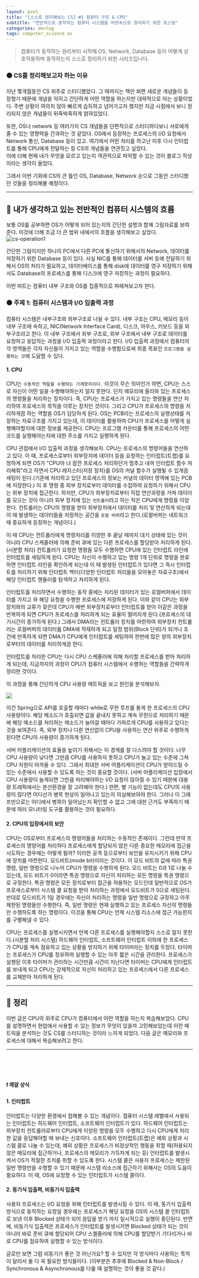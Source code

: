 ```yaml
---
layout: post
title: "[스스로 정리해보는 CS] #1 컴퓨터 구조 & CPU"
subtitle: "전반적으로 동작하는 컴퓨터 시스템을 머릿속으로 정리하기 위한 포스팅"
categories: devlog
tags: computer_science os 
---
```


> 컴퓨터가 동작하는 원리부터 시작해 OS, Network, Database 등이 어떻게 상호작용하며 동작하는지 스스로 정리하기 위한 시리즈입니다. 

<!--more-->

### 🟤 CS를 정리해보고자 하는 이유
지난 몇개월동안 CS 위주로 스터디했었다. 그 때까지는 책만 펴면 새로운 개념들이 등장했기 때문에 개념을 익히고 간단하게 어떤 역할을 하는지만 대략적으로 아는 상황이었다. 
주변 상황이 여의치 않아 빠르게 습득하고 넘어가고자 했지만 지금 시점에서 보니 정리되지 않은 개념들이 뒤죽박죽하게 얽혀있었다.

또한, OS나 network 등 여러가지 CS 개념들을 단편적으로 스터디하다보니 서로에게 줄 수 있는 영향력을 간과하는 것 같았다. 
OS에서 등장하는 프로세스의 I/O 요청에서 Network 통신, Database 등이 있고. 여기에서 어떤 처리를 하고난 이후 다시 인터럽트를 통해 CPU에게 전달하는 등 CS의 개념들을 연관짓고 싶었다.  
이에 더해 현재 내가 무엇을 모르고 있는지 객관적으로 파악할 수 있는 것이 블로그 작성이라는 생각이 들었다.

그래서 이번 기회에 CS의 큰 틀인 OS, Database, Network 순으로 그동안 스터디했던 것들을 정리해볼 예정이다.

---

## 🌱 내가 생각하고 있는 전반적인 컴퓨터 시스템의 흐름
보통 OS를 공부하면 OS가 어떻게 되어 있는지의 간단한 설명과 함께 그림자료를 보여준다. 이것에 더해 조금 더 큰 범위 내에서의 흐름을 생각해보고 싶었다.
<img src="https://i.ibb.co/rQVVKvR/cs-operation1.jpg" alt="cs-operation1" border="0">

간단한 그림이지만 하나의 PC에서 다른 PC에 통신하기 위해서의 Network, 데이터를 저장하기 위한 Database 등이 있다. 사실 NIC를 통해 데이터를 서버 등에 전달하기 위해서 OS의 처리가 필요하고, 
데이터베이스를 통해 disk에 데이터를 영구 저장하기 위해서도 Database의 프로세스를 통해 디스크에 영구 저장하는 과정이 필요하다.

이번 파트는 컴퓨터 내부 구조와 OS를 집중적으로 파헤쳐보고자 한다.

### 🟤 주제 1: 컴퓨터 시스템과 I/O 입출력 과정
컴퓨터 시스템은 내부구조와 외부구조로 나뉠 수 있다. 내부 구조는 CPU, 메모리 등이 내부 구조에 속하고, NIC(Network Interface Card), 디스크, 마우스, 키보드 등을 외부구조라고 한다. 
이 내부 구조에서 외부 구조로, 외부 구조에서 내부 구조로 데이터를 요청하고 응답하는 과정을 I/O 입출력 과정이라고 한다. I/O 입출력 과정에서 컴퓨터의 각 영역들은 각자 자신들이 가지고 있는 역할을 수행함으로써 최종 목표인 `프로그램을 실행하는 것`에 도달할 수 있다. 

#### 1. CPU
CPU는 `수동적인 역할을 수행하는 기계장치이다.` 이것이 무슨 의미인가 하면, CPU는 스스로 자신이 어떤 일을 수행해야하는지 알지 못한다. 단지 메모리에 올라와 있는 프로세스의 명령들을 처리하는 장치이다. 즉, CPU는 프로세스가 가지고 있는 
명령들을 연산 처리하여 프로세스의 목적을 이루는 장치인 것이다. 그리고 CPU가 프로세스의 명령을 처리하게끔 하는 역할을 OS가 담당하게 된다. OS는 PCB라는 프로세스의 실행상태를 저장하는 자료구조를 가지고 있는데, 이 데이터를 활용하여 CPU가 프로세스를 어떻게 
실행해야할지에 대한 정보를 제공한다. CPU는 프로그램 카운터를 통해 프로세스의 어떤 코드를 실행해야는지에 대한 주소를 가지고 실행하게 된다.

CPU 관점에서 I/O 입출력 과정을 생각해보자. CPU는 프로세스의 명령어들을 연산하고 있다. 이 때, 프로세스로부터 외부장치에 데이터 등을 요청하는 인터럽트(트랩)를 요청하게 되면 OS가 "CPU야 너 잠깐 프로세스 처리하던거 멈추고 내꺼 인터럽트 함수 처리해줘"라고 하면서 
CPU 레지스터(저장 장치)를 OS의 커널 함수가 실행될 수 있게끔 세팅이 된다.(기존에 처리하고 있던 프로세스의 정보는 커널의 데이터 영역에 있는 PCB에 저장한다.) 이 후 명령 중 외부 장치로부터 데이터를 수집하여 요청하기 위해서 CPU는 외부 장치에 접근한다. 하지만, CPU가 외부장치로부터 직접 연산과정을 거쳐 데이터를 모으는 것이 아니라 외부 장치에 있는 
`컨트롤러`라고 하는 작은 CPU에게 명령을 이양한다. 컨트롤러는 CPU의 명령을 받아 외부장치에서 데이터를 처리 및 연산하게 되는데 이 때 발생하는 데이터들을 저장하는 공간을 `로컬 버퍼`라고 한다.(로컬버퍼는 네트워크 때 중요하게 등장하는 개념이다.)

이 때 CPU는 컨트롤러에게 명령처리를 이양한 후 끝날 때까지 대기 상태에 있는 것이 아니라 CPU 스케줄러에 의해 준비 큐에 있는 다른 프로세스를 할당받아 처리하게 된다.(시분할 처리) 컨트롤러가 요청한 명령을 모두 수행하면 CPU에 있는 인터럽트 라인에 인터럽트를 세팅하게 된다. 
CPU는 자신이 수행하고 있는 명령 1개 단위로 명령을 완료하면 인터럽트 라인을 확인하게 되는데 이 때 발생된 인터럽트가 있다면 그 즉시 인터럽트를 처리하기 위해 인터럽트 백터(다양한 인터럽트 처리들을 모아놓은 자료구조)에서 해당 인터럽트 핸들러를 탐색하고 처리하게 된다. 

인터럽트를 처리하면서 수행하는 동작 중에는 처리된 데이터가 있는 로컬버퍼에서 데이터를 가지고 와 해당 요청을 수행한 프로세스에 저장하게 된다. 이와 같이 CPU는 외부장치와의 교류가 잦은데 CPU가 매번 외부장치로부터 인터럽트를 받아 이같은 과정을 반복하게 되면 CPU가 프로세스를 
처리하게 되는 효율이 떨어지게 된다.(프로세스의 대기시간이 증가하게 된다.) 그래서 DMA라는 컨트롤러 장치를 마련하여 외부장치 컨트롤러는 로컬버퍼의 데이터를 DMA에 적재하게 되고 일정 범위(Block 단위)가 되거나 조건에 만족하게 되면 DMA가 CPU에게 인터럽트를 세팅하여 
한번에 많은 양의 외부장치로부터의 데이터를 처리하게끔 한다.

인터럽트를 처리한 CPU는 다시 CPU 스케줄러에 의해 처리할 프로세스를 받아 처리하게 되는데, 지금까지의 과정이 CPU가 컴퓨터 시스템에서 수행하는 역할들을 간략하게 정리한 것이다.

이 과정을 통해 간단하게 CPU 사용량 메트릭을 보고 원인을 분석해보자.

<img src="https://i.ibb.co/zrQC7nB/Screenshot-2023-07-21-at-2-45-37-PM.png">

이건 Spring으로 API를 호출할 때마다 while로 무한 루프를 돌게 한 프로세스의 CPU 사용량이다. 해당 메소드가 호출되면 값을 끝내지 못하고 계속 무한으로 처리하기 때문에 해당 메소드를 처리하는 메소드가 늘어갈 때마다 가파르게 CPU를 사용하고 있다는 것을 보여준다. 
즉, 외부 장치나 다른 연산없이 CPU을 사용하는 연산 위주로 수행하게 된다면 CPU의 사용량이 증가하게 된다.

서버 어플리케이션의 효율을 높이기 위해서는 이 경계를 잘 다스려야 할 것이다. 너무 CPU 사용량이 낮다면 그만큼 CPU를 사용하지 못하고 CPU가 놀고 있는 수준에 그쳐 CPU 자원이 아까울 수 있다. 그래서 최대한 서버 어플리케이션이 CPU가 받아드릴 수 있는 수준에서 사용할 수 있도록 
하는 것이 중요할 것이다. (서버 어플리케이션 입장에서 CPU 사용량이 늘게되면 그만큼 처리해야하는 I/O 요청이 많아질 수 있기 때문에 대용량 트래픽에서는 분산환경을 잘 고려해야 한다.)
한편, 별 기능이 없는데도 CPU의 사용량이 많다면 어디선가 병목 현상이 일어나고 있는지 의심해보아야 한다. 그러나 이 그래프만으로는 어디에서 병목이 일어났는지 확인할 수 없고 그에 대한 근거도 부족하기 때문에 여러 모니터링 도구를 활용하는 것이 필요하다.


#### 2. CPU의 입장에서의 보안
CPU는 OS로부터 프로세스의 명령어들을 처리하는 수동적인 존재이다. 그런데 만약 프로세스의 명령어를 처리하다 프로세스에게 할당되지 않은 다른 중요한 메모리에 접근을 시도하는 경우에는 어떻게 될까? 이러한 공격 등으로부터 보안을 유지시키기 위해 CPU에 장치를 마련한다. 
모드비트(mode bit)이라는 것이다. 이 모드 비트의 값에 따라 특권 명령, 일반 명령으로 나누어 CPU가 명령을 수행하게 된다. 모드 비트는 0과 1로 나눌 수 있는데, 모드 비트가 0이라면 특권 명령으로 자신이 처리하는 모든 명령을 특권 명령으로 규정한다. 
특권 명령은 모든 장치로부터 접근을 허용하는 모드인데 일반적으로 OS가 프로세스로부터 시스템 콜 요청을 받아 처리하는 과정에서 모드비트가 0으로 세팅된다.<br />
반대로 모드비트가 1일 경우에는 자신이 처리하는 명령을 일반 명령으로 규정하고 아주 제한된 명령들만 수행한다. 즉, 일반 명령은 현재 실행하고 있는 프로세스 자신의 명령들만 수행하도록 하는 명령이다. 이것을 통해 CPU는 언제 시스템 리소스에 접근 가능한지를 구별해낼 수 있다.

CPU는 프로세스를 실행시키면서 언제 다른 프로세스를 실행해야할지 스스로 알지 못한다.(시분할 처리 시스템) 하드웨어 인터럽트, 소프트웨어 인터럽트 이외에 한 프로세스가 CPU를 계속 점유하고 있는 상황을 방지하기 위해 타이머라는 장치를 두었다. 
타이머는 프로세스가 CPU를 정유하여 실행할 수 있는 아주 짧은 시간을 관리한다. 프로세스가 실행된 이후 타이머가 관리하는 시간만큼 시간이 지난다면 타이머는 CPU에게 인터럽트를 보내게 되고 CPU는 강제적으로 자신이 처리하고 있는 프로세스에서 다른 프로세스를 교체받아 
처리하게 된다.

---

## 🌱 정리
이번 글은 CPU의 위주로 CPU가 컴퓨터에서 어떤 역할을 하는지 복습해보았다. CPU를 설명하면서 현업에서 사용할 수 있는 정보가 무엇이 있을까 고민해보았는데 이런 매트릭을 분석하는 것도 CS를 스터디하는 것이라 느끼게 되었다. 
다음 글은 메모리와 프로세스에 대해서 복습해보려고 한다.

---
<br />
<br />
<br />

#### ❗️ 깨알 상식

#### 1. 인터럽트
인터럽트는 다양한 환경에서 접해볼 수 있는 개념이다. 컴퓨터 시스템 레벨에서 사용되는 인터럽트는 하드웨어 인터럽트, 소프트웨어 인터럽트가 있다. 하드웨어 인터럽트는 외부장치 컨트롤러로부터 CPU에게 이양된 명령을 모두 수행하고 다시 CPU에게 
처리한 값을 응답해야할 때 보내는 신호이다. 소프트웨어 인터럽트(트랩)은 예외 상황과 시스템 콜로 나눌 수 있는데, 예외 상황은 프로세스가 비정상적인 행동을 취할 때(허용되지 않은 메모리에 접근하거나, 프로세스의 메모리가 가득차게 되는 등) 인터럽트를 
발생시켜서 OS가 적절한 조치를 취할 수 있도록 한다. 시스템 콜은 사용자 프로세스는 제한된 일반 명령만을 수행할 수 있기 때문에 시스템 리소스에 접근하기 위해서는 OS의 도움이 필요하다. 이 때, OS에 요청할 수 있는 인터럽트가 시스템 콜이다.

#### 2. 동기식 입출력, 비동기식 입출력
사용자 프로세스는 I/O 요청을 위해 인터럽트를 발생시킬 수 있다. 이 때, 동기식 입출력 방식으로 동작하는 요청일 경우에는 프로세스가 해당 요청을 OS의 시스템 콜 인터럽트로 보낸 이후 Blocked 상태가 되어 응답을 받기 까지 일시적으로 실행이 중단된다. 반면에, 
비동기식 입출력은 프로세스가 인터럽트를 발생시키면 Blocked 상태가 되는 것이 아니라 바로 준비 큐에 할당되어 CPU 스켈줄러에 의해 CPU를 할당받기 기다리거나 바로 CPU를 점유하여 실행할 수 있는 방식이다.

글로만 보면 그럼 비동기가 좋은 것 아닌가요? 할 수 있지만 각 방식마다 사용하는 목적이 달라서 둘 다 꼭 필요한 방식들이다. (이부분은 추후에 Blocked & Non-Block / Synchronous & Asynchronous를 다룰 때 설명하는 것이 좋을 것 같다.)


